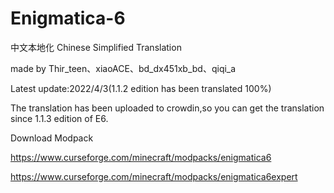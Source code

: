 # Enigmatica-6
中文本地化
Chinese Simplified Translation

made by Thir_teen、xiaoACE、bd_dx451xb_bd、qiqi_a

Latest update:2022/4/3(1.1.2 edition has been translated 100%)

The translation has been uploaded to crowdin,so you can get the translation since 1.1.3 edition of E6.

Download Modpack 

https://www.curseforge.com/minecraft/modpacks/enigmatica6

https://www.curseforge.com/minecraft/modpacks/enigmatica6expert
